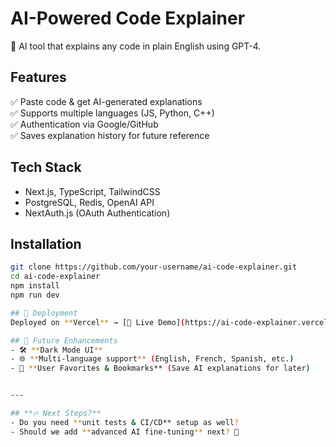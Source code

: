 # AI-Powered Code Explainer
🚀 AI tool that explains any code in plain English using GPT-4.

## Features
✅ Paste code & get AI-generated explanations  
✅ Supports multiple languages (JS, Python, C++)  
✅ Authentication via Google/GitHub  
✅ Saves explanation history for future reference  

## Tech Stack
- Next.js, TypeScript, TailwindCSS
- PostgreSQL, Redis, OpenAI API
- NextAuth.js (OAuth Authentication)

## Installation
```bash
git clone https://github.com/your-username/ai-code-explainer.git
cd ai-code-explainer
npm install
npm run dev

## 🚀 Deployment
Deployed on **Vercel** → [🔗 Live Demo](https://ai-code-explainer.vercel.app)

## 🔮 Future Enhancements
- 🛠 **Dark Mode UI**  
- 🌐 **Multi-language support** (English, French, Spanish, etc.)  
- 📌 **User Favorites & Bookmarks** (Save AI explanations for later)  


---

## **🔥 Next Steps?**
- Do you need **unit tests & CI/CD** setup as well?  
- Should we add **advanced AI fine-tuning** next? 🚀

